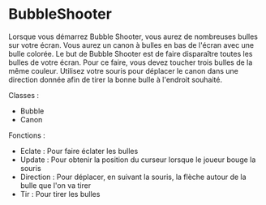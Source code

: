 # BubbleShooter

Lorsque vous démarrez Bubble Shooter, vous aurez de nombreuses bulles sur votre écran. Vous aurez un canon à bulles en bas de l'écran avec une bulle colorée. Le but de Bubble Shooter est de faire disparaître toutes les bulles de votre écran. Pour ce faire, vous devez toucher trois bulles de la même couleur. Utilisez votre souris pour déplacer le canon dans une direction donnée afin de tirer la bonne bulle à l'endroit souhaité.


Classes :
- Bubble
- Canon

Fonctions :
- Eclate : Pour faire éclater les bulles
- Update : Pour obtenir la position du curseur lorsque le joueur bouge la souris
- Direction : Pour déplacer, en suivant la souris, la flèche autour de la bulle que l'on va tirer
- Tir : Pour tirer les bulles
